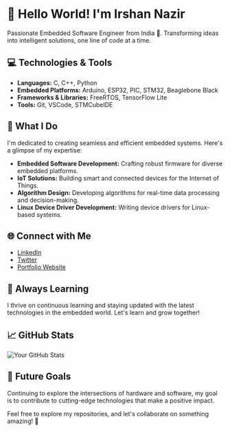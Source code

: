 # 👋 Hello World! I'm Irshan Nazir

Passionate Embedded Software Engineer from India 🚀. Transforming ideas into intelligent solutions, one line of code at a time.

## 💻 Technologies & Tools

- **Languages:** C, C++, Python
- **Embedded Platforms:** Arduino, ESP32, PIC, STM32, Beaglebone Black 
- **Frameworks & Libraries:** FreeRTOS, TensorFlow Lite
- **Tools:** Git, VSCode, STMCubeIDE

## 🚀 What I Do

I'm dedicated to creating seamless and efficient embedded systems. Here's a glimpse of my expertise:

- **Embedded Software Development:** Crafting robust firmware for diverse embedded platforms.
- **IoT Solutions:** Building smart and connected devices for the Internet of Things.
- **Algorithm Design:** Developing algorithms for real-time data processing and decision-making.
- **Linux Device Driver Development:** Writing device drivers for Linux-based systems.

## 🌐 Connect with Me

- [LinkedIn](https://www.linkedin.com/in/your-profile/)
- [Twitter](https://twitter.com/yourhandle)
- [Portfolio Website](https://www.yourportfolio.com)

## 🌱 Always Learning

I thrive on continuous learning and staying updated with the latest technologies in the embedded world. Let's learn and grow together!

## 📈 GitHub Stats

![Your GitHub Stats](https://github-readme-stats.vercel.app/api?username=yourusername&show_icons=true&hide=contribs,prs)

## 🎯 Future Goals

Continuing to explore the intersections of hardware and software, my goal is to contribute to cutting-edge technologies that make a positive impact.

Feel free to explore my repositories, and let's collaborate on something amazing! 🤝
